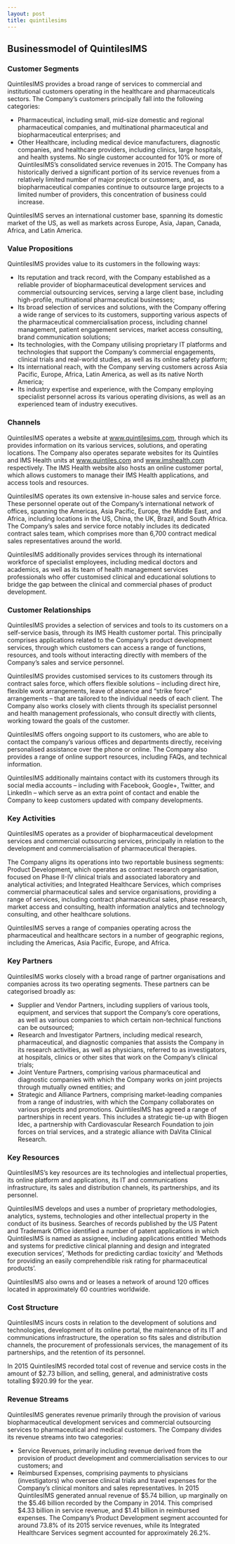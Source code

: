 ```yaml
---
layout: post
title: quintilesims
---
```


Businessmodel of QuintilesIMS
------------------------------

### Customer Segments

QuintilesIMS provides a broad range of services to commercial and institutional customers operating in the healthcare and pharmaceuticals sectors. The Company’s customers principally fall into the following categories:

 * Pharmaceutical, including small, mid-size domestic and regional pharmaceutical companies, and multinational pharmaceutical and biopharmaceutical enterprises; and
* Other Healthcare, including medical device manufacturers, diagnostic companies, and healthcare providers, including clinics, large hospitals, and health systems.
 No single customer accounted for 10% or more of QuintilesIMS’s consolidated service revenues in 2015. The Company has historically derived a significant portion of its service revenues from a relatively limited number of major projects or customers, and, as biopharmaceutical companies continue to outsource large projects to a limited number of providers, this concentration of business could increase.

QuintilesIMS serves an international customer base, spanning its domestic market of the US, as well as markets across Europe, Asia, Japan, Canada, Africa, and Latin America.

### Value Propositions

QuintilesIMS provides value to its customers in the following ways:

 * Its reputation and track record, with the Company established as a reliable provider of biopharmaceutical development services and commercial outsourcing services, serving a large client base, including high-profile, multinational pharmaceutical businesses;
* Its broad selection of services and solutions, with the Company offering a wide range of services to its customers, supporting various aspects of the pharmaceutical commercialisation process, including channel management, patient engagement services, market access consulting, brand communication solutions;
* Its technologies, with the Company utilising proprietary IT platforms and technologies that support the Company’s commercial engagements, clinical trials and real-world studies, as well as its online safety platform;
* Its international reach, with the Company serving customers across Asia Pacific, Europe, Africa, Latin America, as well as its native North America;
* Its industry expertise and experience, with the Company employing specialist personnel across its various operating divisions, as well as an experienced team of industry executives.
 ### Channels

QuintilesIMS operates a website at www.quintilesims.com, through which its provides information on its various services, solutions, and operating locations. The Company also operates separate websites for its Quintiles and IMS Health units at www.quintiles.com and www.imshealth.com respectively. The IMS Health website also hosts an online customer portal, which allows customers to manage their IMS Health applications, and access tools and resources.

QuintilesIMS operates its own extensive in-house sales and service force. These personnel operate out of the Company’s international network of offices, spanning the Americas, Asia Pacific, Europe, the Middle East, and Africa, including locations in the US, China, the UK, Brazil, and South Africa. The Company’s sales and service force notably includes its dedicated contract sales team, which comprises more than 6,700 contract medical sales representatives around the world.

QuintilesIMS additionally provides services through its international workforce of specialist employees, including medical doctors and academics, as well as its team of health management services professionals who offer customised clinical and educational solutions to bridge the gap between the clinical and commercial phases of product development.

### Customer Relationships

QuintilesIMS provides a selection of services and tools to its customers on a self-service basis, through its IMS Health customer portal. This principally comprises applications related to the Company’s product development services, through which customers can access a range of functions, resources, and tools without interacting directly with members of the Company’s sales and service personnel.

QuintilesIMS provides customised services to its customers through its contract sales force, which offers flexible solutions – including direct hire, flexible work arrangements, leave of absence and “strike force” arrangements – that are tailored to the individual needs of each client. The Company also works closely with clients through its specialist personnel and health management professionals, who consult directly with clients, working toward the goals of the customer.

QuintilesIMS offers ongoing support to its customers, who are able to contact the company’s various offices and departments directly, receiving personalised assistance over the phone or online. The Company also provides a range of online support resources, including FAQs, and technical information.

QuintilesIMS additionally maintains contact with its customers through its social media accounts – including with Facebook, Google+, Twitter, and LinkedIn – which serve as an extra point of contact and enable the Company to keep customers updated with company developments.

### Key Activities

QuintilesIMS operates as a provider of biopharmaceutical development services and commercial outsourcing services, principally in relation to the development and commercialisation of pharmaceutical therapies.

The Company aligns its operations into two reportable business segments: Product Development, which operates as contract research organisation, focused on Phase II-IV clinical trials and associated laboratory and analytical activities; and Integrated Healthcare Services, which comprises commercial pharmaceutical sales and service organisations, providing a range of services, including contract pharmaceutical sales, phase research, market access and consulting, health information analytics and technology consulting, and other healthcare solutions.

QuintilesIMS serves a range of companies operating across the pharmaceutical and healthcare sectors in a number of geographic regions, including the Americas, Asia Pacific, Europe, and Africa.

### Key Partners

QuintilesIMS works closely with a broad range of partner organisations and companies across its two operating segments. These partners can be categorised broadly as:

 * Supplier and Vendor Partners, including suppliers of various tools, equipment, and services that support the Company’s core operations, as well as various companies to which certain non-technical functions can be outsourced;
* Research and Investigator Partners, including medical research, pharmaceutical, and diagnostic companies that assists the Company in its research activities, as well as physicians, referred to as investigators, at hospitals, clinics or other sites that work on the Company’s clinical trials;
* Joint Venture Partners, comprising various pharmaceutical and diagnostic companies with which the Company works on joint projects through mutually owned entities; and
* Strategic and Alliance Partners, comprising market-leading companies from a range of industries, with which the Company collaborates on various projects and promotions.
 QuintilesIMS has agreed a range of partnerships in recent years. This includes a strategic tie-up with Biogen Idec, a partnership with Cardiovascular Research Foundation to join forces on trial services, and a strategic alliance with DaVita Clinical Research.

### Key Resources

QuintilesIMS’s key resources are its technologies and intellectual properties, its online platform and applications, its IT and communications infrastructure, its sales and distribution channels, its partnerships, and its personnel.

QuintilesIMS develops and uses a number of proprietary methodologies, analytics, systems, technologies and other intellectual property in the conduct of its business. Searches of records published by the US Patent and Trademark Office identified a number of patent applications in which QuintilesIMS is named as assignee, including applications entitled ‘Methods and systems for predictive clinical planning and design and integrated execution services’, ‘Methods for predicting cardiac toxicity’ and ‘Methods for providing an easily comprehendible risk rating for pharmaceutical products’.

QuintilesIMS also owns and or leases a network of around 120 offices located in approximately 60 countries worldwide.

### Cost Structure

QuintilesIMS incurs costs in relation to the development of solutions and technologies, development of its online portal, the maintenance of its IT and communications infrastructure, the operation so fits sales and distribution channels, the procurement of professionals services, the management of its partnerships, and the retention of its personnel.

In 2015 QuintilesIMS recorded total cost of revenue and service costs in the amount of $2.73 billion, and selling, general, and administrative costs totalling $920.99 for the year.

### Revenue Streams

QuintilesIMS generates revenue primarily through the provision of various biopharmaceutical development services and commercial outsourcing services to pharmaceutical and medical customers. The Company divides its revenue streams into two categories:

 * Service Revenues, primarily including revenue derived from the provision of product development and commercialisation services to our customers; and
* Reimbursed Expenses, comprising payments to physicians (investigators) who oversee clinical trials and travel expenses for the Company’s clinical monitors and sales representatives.
 In 2015 QuintilesIMS generated annual revenue of $5.74 billion, up marginally on the $5.46 billion recorded by the Company in 2014. This comprised $4.33 billion in service revenue, and $1.41 billion in reimbursed expenses. The Company’s Product Development segment accounted for around 73.8% of its 2015 service revenues, while its Integrated Healthcare Services segment accounted for approximately 26.2%.
